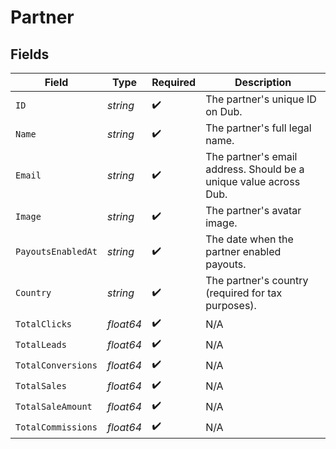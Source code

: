 # Partner


## Fields

| Field                                                             | Type                                                              | Required                                                          | Description                                                       |
| ----------------------------------------------------------------- | ----------------------------------------------------------------- | ----------------------------------------------------------------- | ----------------------------------------------------------------- |
| `ID`                                                              | *string*                                                          | :heavy_check_mark:                                                | The partner's unique ID on Dub.                                   |
| `Name`                                                            | *string*                                                          | :heavy_check_mark:                                                | The partner's full legal name.                                    |
| `Email`                                                           | *string*                                                          | :heavy_check_mark:                                                | The partner's email address. Should be a unique value across Dub. |
| `Image`                                                           | *string*                                                          | :heavy_check_mark:                                                | The partner's avatar image.                                       |
| `PayoutsEnabledAt`                                                | *string*                                                          | :heavy_check_mark:                                                | The date when the partner enabled payouts.                        |
| `Country`                                                         | *string*                                                          | :heavy_check_mark:                                                | The partner's country (required for tax purposes).                |
| `TotalClicks`                                                     | *float64*                                                         | :heavy_check_mark:                                                | N/A                                                               |
| `TotalLeads`                                                      | *float64*                                                         | :heavy_check_mark:                                                | N/A                                                               |
| `TotalConversions`                                                | *float64*                                                         | :heavy_check_mark:                                                | N/A                                                               |
| `TotalSales`                                                      | *float64*                                                         | :heavy_check_mark:                                                | N/A                                                               |
| `TotalSaleAmount`                                                 | *float64*                                                         | :heavy_check_mark:                                                | N/A                                                               |
| `TotalCommissions`                                                | *float64*                                                         | :heavy_check_mark:                                                | N/A                                                               |